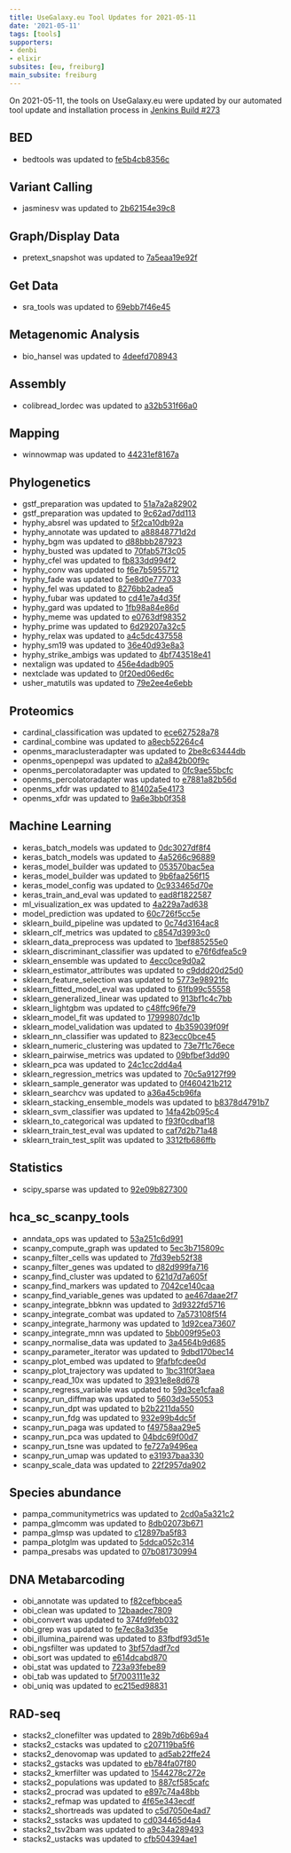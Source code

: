 ```yaml
---
title: UseGalaxy.eu Tool Updates for 2021-05-11
date: '2021-05-11'
tags: [tools]
supporters:
- denbi
- elixir
subsites: [eu, freiburg]
main_subsite: freiburg
---
```


On 2021-05-11, the tools on UseGalaxy.eu were updated by our automated tool update and installation process in [Jenkins Build #273](https://build.galaxyproject.eu/job/usegalaxy-eu/job/install-tools/#273/)


## BED

- bedtools was updated to [fe5b4cb8356c](https://toolshed.g2.bx.psu.edu/view/iuc/bedtools/fe5b4cb8356c)

## Variant Calling

- jasminesv was updated to [2b62154e39c8](https://toolshed.g2.bx.psu.edu/view/iuc/jasminesv/2b62154e39c8)

## Graph/Display Data

- pretext_snapshot was updated to [7a5eaa19e92f](https://toolshed.g2.bx.psu.edu/view/iuc/pretext_snapshot/7a5eaa19e92f)

## Get Data

- sra_tools was updated to [69ebb7f46e45](https://toolshed.g2.bx.psu.edu/view/iuc/sra_tools/69ebb7f46e45)

## Metagenomic Analysis

- bio_hansel was updated to [4deefd708943](https://toolshed.g2.bx.psu.edu/view/iuc/bio_hansel/4deefd708943)

## Assembly

- colibread_lordec was updated to [a32b531f66a0](https://toolshed.g2.bx.psu.edu/view/iuc/colibread_lordec/a32b531f66a0)

## Mapping

- winnowmap was updated to [44231ef8167a](https://toolshed.g2.bx.psu.edu/view/iuc/winnowmap/44231ef8167a)

## Phylogenetics

- gstf_preparation was updated to [51a7a2a82902](https://toolshed.g2.bx.psu.edu/view/earlhaminst/gstf_preparation/51a7a2a82902)
- gstf_preparation was updated to [9c62ad7dd113](https://toolshed.g2.bx.psu.edu/view/earlhaminst/gstf_preparation/9c62ad7dd113)
- hyphy_absrel was updated to [5f2ca10db92a](https://toolshed.g2.bx.psu.edu/view/iuc/hyphy_absrel/5f2ca10db92a)
- hyphy_annotate was updated to [a88848771d2d](https://toolshed.g2.bx.psu.edu/view/iuc/hyphy_annotate/a88848771d2d)
- hyphy_bgm was updated to [d88bbb287923](https://toolshed.g2.bx.psu.edu/view/iuc/hyphy_bgm/d88bbb287923)
- hyphy_busted was updated to [70fab57f3c05](https://toolshed.g2.bx.psu.edu/view/iuc/hyphy_busted/70fab57f3c05)
- hyphy_cfel was updated to [fb833dd994f2](https://toolshed.g2.bx.psu.edu/view/iuc/hyphy_cfel/fb833dd994f2)
- hyphy_conv was updated to [f6e7b5955712](https://toolshed.g2.bx.psu.edu/view/iuc/hyphy_conv/f6e7b5955712)
- hyphy_fade was updated to [5e8d0e777033](https://toolshed.g2.bx.psu.edu/view/iuc/hyphy_fade/5e8d0e777033)
- hyphy_fel was updated to [8276bb2adea5](https://toolshed.g2.bx.psu.edu/view/iuc/hyphy_fel/8276bb2adea5)
- hyphy_fubar was updated to [cd41e7a4d35f](https://toolshed.g2.bx.psu.edu/view/iuc/hyphy_fubar/cd41e7a4d35f)
- hyphy_gard was updated to [1fb98a84e86d](https://toolshed.g2.bx.psu.edu/view/iuc/hyphy_gard/1fb98a84e86d)
- hyphy_meme was updated to [e0763df98352](https://toolshed.g2.bx.psu.edu/view/iuc/hyphy_meme/e0763df98352)
- hyphy_prime was updated to [6d29207a32c5](https://toolshed.g2.bx.psu.edu/view/iuc/hyphy_prime/6d29207a32c5)
- hyphy_relax was updated to [a4c5dc437558](https://toolshed.g2.bx.psu.edu/view/iuc/hyphy_relax/a4c5dc437558)
- hyphy_sm19 was updated to [36e40d93e8a3](https://toolshed.g2.bx.psu.edu/view/iuc/hyphy_sm19/36e40d93e8a3)
- hyphy_strike_ambigs was updated to [4bf743518e41](https://toolshed.g2.bx.psu.edu/view/iuc/hyphy_strike_ambigs/4bf743518e41)
- nextalign was updated to [456e4dadb905](https://toolshed.g2.bx.psu.edu/view/iuc/nextalign/456e4dadb905)
- nextclade was updated to [0f20ed06ed6c](https://toolshed.g2.bx.psu.edu/view/iuc/nextclade/0f20ed06ed6c)
- usher_matutils was updated to [79e2ee4e6ebb](https://toolshed.g2.bx.psu.edu/view/iuc/usher_matutils/79e2ee4e6ebb)

## Proteomics

- cardinal_classification was updated to [ece627528a78](https://toolshed.g2.bx.psu.edu/view/galaxyp/cardinal_classification/ece627528a78)
- cardinal_combine was updated to [a8ecb52264c4](https://toolshed.g2.bx.psu.edu/view/galaxyp/cardinal_combine/a8ecb52264c4)
- openms_maraclusteradapter was updated to [2be8c63444db](https://toolshed.g2.bx.psu.edu/view/galaxyp/openms_maraclusteradapter/2be8c63444db)
- openms_openpepxl was updated to [a2a842b00f9c](https://toolshed.g2.bx.psu.edu/view/galaxyp/openms_openpepxl/a2a842b00f9c)
- openms_percolatoradapter was updated to [0fc9ae55bcfc](https://toolshed.g2.bx.psu.edu/view/galaxyp/openms_percolatoradapter/0fc9ae55bcfc)
- openms_percolatoradapter was updated to [e7881a82b56d](https://toolshed.g2.bx.psu.edu/view/galaxyp/openms_percolatoradapter/e7881a82b56d)
- openms_xfdr was updated to [81402a5e4173](https://toolshed.g2.bx.psu.edu/view/galaxyp/openms_xfdr/81402a5e4173)
- openms_xfdr was updated to [9a6e3bb0f358](https://toolshed.g2.bx.psu.edu/view/galaxyp/openms_xfdr/9a6e3bb0f358)

## Machine Learning

- keras_batch_models was updated to [0dc3027df8f4](https://toolshed.g2.bx.psu.edu/view/bgruening/keras_batch_models/0dc3027df8f4)
- keras_batch_models was updated to [4a5266c96889](https://toolshed.g2.bx.psu.edu/view/bgruening/keras_batch_models/4a5266c96889)
- keras_model_builder was updated to [053570bac5ea](https://toolshed.g2.bx.psu.edu/view/bgruening/keras_model_builder/053570bac5ea)
- keras_model_builder was updated to [9b6faa256f15](https://toolshed.g2.bx.psu.edu/view/bgruening/keras_model_builder/9b6faa256f15)
- keras_model_config was updated to [0c933465d70e](https://toolshed.g2.bx.psu.edu/view/bgruening/keras_model_config/0c933465d70e)
- keras_train_and_eval was updated to [ead8f1822587](https://toolshed.g2.bx.psu.edu/view/bgruening/keras_train_and_eval/ead8f1822587)
- ml_visualization_ex was updated to [4a229a7ad638](https://toolshed.g2.bx.psu.edu/view/bgruening/ml_visualization_ex/4a229a7ad638)
- model_prediction was updated to [60c726f5cc5e](https://toolshed.g2.bx.psu.edu/view/bgruening/model_prediction/60c726f5cc5e)
- sklearn_build_pipeline was updated to [0c74d3164ac8](https://toolshed.g2.bx.psu.edu/view/bgruening/sklearn_build_pipeline/0c74d3164ac8)
- sklearn_clf_metrics was updated to [c8547d3993c0](https://toolshed.g2.bx.psu.edu/view/bgruening/sklearn_clf_metrics/c8547d3993c0)
- sklearn_data_preprocess was updated to [1bef885255e0](https://toolshed.g2.bx.psu.edu/view/bgruening/sklearn_data_preprocess/1bef885255e0)
- sklearn_discriminant_classifier was updated to [e76f6dfea5c9](https://toolshed.g2.bx.psu.edu/view/bgruening/sklearn_discriminant_classifier/e76f6dfea5c9)
- sklearn_ensemble was updated to [4ecc0ce9d0a2](https://toolshed.g2.bx.psu.edu/view/bgruening/sklearn_ensemble/4ecc0ce9d0a2)
- sklearn_estimator_attributes was updated to [c9ddd20d25d0](https://toolshed.g2.bx.psu.edu/view/bgruening/sklearn_estimator_attributes/c9ddd20d25d0)
- sklearn_feature_selection was updated to [5773e98921fc](https://toolshed.g2.bx.psu.edu/view/bgruening/sklearn_feature_selection/5773e98921fc)
- sklearn_fitted_model_eval was updated to [61fb99c55558](https://toolshed.g2.bx.psu.edu/view/bgruening/sklearn_fitted_model_eval/61fb99c55558)
- sklearn_generalized_linear was updated to [913bf1c4c7bb](https://toolshed.g2.bx.psu.edu/view/bgruening/sklearn_generalized_linear/913bf1c4c7bb)
- sklearn_lightgbm was updated to [c48ffc96fe79](https://toolshed.g2.bx.psu.edu/view/bgruening/sklearn_lightgbm/c48ffc96fe79)
- sklearn_model_fit was updated to [17999807dc1b](https://toolshed.g2.bx.psu.edu/view/bgruening/sklearn_model_fit/17999807dc1b)
- sklearn_model_validation was updated to [4b359039f09f](https://toolshed.g2.bx.psu.edu/view/bgruening/sklearn_model_validation/4b359039f09f)
- sklearn_nn_classifier was updated to [823ecc0bce45](https://toolshed.g2.bx.psu.edu/view/bgruening/sklearn_nn_classifier/823ecc0bce45)
- sklearn_numeric_clustering was updated to [73e7f1c76ece](https://toolshed.g2.bx.psu.edu/view/bgruening/sklearn_numeric_clustering/73e7f1c76ece)
- sklearn_pairwise_metrics was updated to [09bfbef3dd90](https://toolshed.g2.bx.psu.edu/view/bgruening/sklearn_pairwise_metrics/09bfbef3dd90)
- sklearn_pca was updated to [24c1cc2dd4a4](https://toolshed.g2.bx.psu.edu/view/bgruening/sklearn_pca/24c1cc2dd4a4)
- sklearn_regression_metrics was updated to [70c5a9127f99](https://toolshed.g2.bx.psu.edu/view/bgruening/sklearn_regression_metrics/70c5a9127f99)
- sklearn_sample_generator was updated to [0f460421b212](https://toolshed.g2.bx.psu.edu/view/bgruening/sklearn_sample_generator/0f460421b212)
- sklearn_searchcv was updated to [a36a45cb96fa](https://toolshed.g2.bx.psu.edu/view/bgruening/sklearn_searchcv/a36a45cb96fa)
- sklearn_stacking_ensemble_models was updated to [b8378d4791b7](https://toolshed.g2.bx.psu.edu/view/bgruening/sklearn_stacking_ensemble_models/b8378d4791b7)
- sklearn_svm_classifier was updated to [14fa42b095c4](https://toolshed.g2.bx.psu.edu/view/bgruening/sklearn_svm_classifier/14fa42b095c4)
- sklearn_to_categorical was updated to [f93f0cdbaf18](https://toolshed.g2.bx.psu.edu/view/bgruening/sklearn_to_categorical/f93f0cdbaf18)
- sklearn_train_test_eval was updated to [caf7d2b71a48](https://toolshed.g2.bx.psu.edu/view/bgruening/sklearn_train_test_eval/caf7d2b71a48)
- sklearn_train_test_split was updated to [3312fb686ffb](https://toolshed.g2.bx.psu.edu/view/bgruening/sklearn_train_test_split/3312fb686ffb)

## Statistics

- scipy_sparse was updated to [92e09b827300](https://toolshed.g2.bx.psu.edu/view/bgruening/scipy_sparse/92e09b827300)

## hca_sc_scanpy_tools

- anndata_ops was updated to [53a251c6d991](https://toolshed.g2.bx.psu.edu/view/ebi-gxa/anndata_ops/53a251c6d991)
- scanpy_compute_graph was updated to [5ec3b715809c](https://toolshed.g2.bx.psu.edu/view/ebi-gxa/scanpy_compute_graph/5ec3b715809c)
- scanpy_filter_cells was updated to [7fd39eb52f38](https://toolshed.g2.bx.psu.edu/view/ebi-gxa/scanpy_filter_cells/7fd39eb52f38)
- scanpy_filter_genes was updated to [d82d999fa716](https://toolshed.g2.bx.psu.edu/view/ebi-gxa/scanpy_filter_genes/d82d999fa716)
- scanpy_find_cluster was updated to [621d7d7a605f](https://toolshed.g2.bx.psu.edu/view/ebi-gxa/scanpy_find_cluster/621d7d7a605f)
- scanpy_find_markers was updated to [7042ce140caa](https://toolshed.g2.bx.psu.edu/view/ebi-gxa/scanpy_find_markers/7042ce140caa)
- scanpy_find_variable_genes was updated to [ae467daae2f7](https://toolshed.g2.bx.psu.edu/view/ebi-gxa/scanpy_find_variable_genes/ae467daae2f7)
- scanpy_integrate_bbknn was updated to [3d9322fd5716](https://toolshed.g2.bx.psu.edu/view/ebi-gxa/scanpy_integrate_bbknn/3d9322fd5716)
- scanpy_integrate_combat was updated to [7a573108f5f4](https://toolshed.g2.bx.psu.edu/view/ebi-gxa/scanpy_integrate_combat/7a573108f5f4)
- scanpy_integrate_harmony was updated to [1d92cea73607](https://toolshed.g2.bx.psu.edu/view/ebi-gxa/scanpy_integrate_harmony/1d92cea73607)
- scanpy_integrate_mnn was updated to [5bb009f95e03](https://toolshed.g2.bx.psu.edu/view/ebi-gxa/scanpy_integrate_mnn/5bb009f95e03)
- scanpy_normalise_data was updated to [3a4564b9d685](https://toolshed.g2.bx.psu.edu/view/ebi-gxa/scanpy_normalise_data/3a4564b9d685)
- scanpy_parameter_iterator was updated to [9dbd170bec14](https://toolshed.g2.bx.psu.edu/view/ebi-gxa/scanpy_parameter_iterator/9dbd170bec14)
- scanpy_plot_embed was updated to [9fafbfcdee0d](https://toolshed.g2.bx.psu.edu/view/ebi-gxa/scanpy_plot_embed/9fafbfcdee0d)
- scanpy_plot_trajectory was updated to [1bc31f0f3aea](https://toolshed.g2.bx.psu.edu/view/ebi-gxa/scanpy_plot_trajectory/1bc31f0f3aea)
- scanpy_read_10x was updated to [3931e8e8d678](https://toolshed.g2.bx.psu.edu/view/ebi-gxa/scanpy_read_10x/3931e8e8d678)
- scanpy_regress_variable was updated to [59d3ce1cfaa8](https://toolshed.g2.bx.psu.edu/view/ebi-gxa/scanpy_regress_variable/59d3ce1cfaa8)
- scanpy_run_diffmap was updated to [5603d3e55053](https://toolshed.g2.bx.psu.edu/view/ebi-gxa/scanpy_run_diffmap/5603d3e55053)
- scanpy_run_dpt was updated to [b2b2211da550](https://toolshed.g2.bx.psu.edu/view/ebi-gxa/scanpy_run_dpt/b2b2211da550)
- scanpy_run_fdg was updated to [932e99b4dc5f](https://toolshed.g2.bx.psu.edu/view/ebi-gxa/scanpy_run_fdg/932e99b4dc5f)
- scanpy_run_paga was updated to [f49758aa29e5](https://toolshed.g2.bx.psu.edu/view/ebi-gxa/scanpy_run_paga/f49758aa29e5)
- scanpy_run_pca was updated to [04bdc69f00d7](https://toolshed.g2.bx.psu.edu/view/ebi-gxa/scanpy_run_pca/04bdc69f00d7)
- scanpy_run_tsne was updated to [fe727a9496ea](https://toolshed.g2.bx.psu.edu/view/ebi-gxa/scanpy_run_tsne/fe727a9496ea)
- scanpy_run_umap was updated to [e31937baa330](https://toolshed.g2.bx.psu.edu/view/ebi-gxa/scanpy_run_umap/e31937baa330)
- scanpy_scale_data was updated to [22f2957da902](https://toolshed.g2.bx.psu.edu/view/ebi-gxa/scanpy_scale_data/22f2957da902)

## Species abundance

- pampa_communitymetrics was updated to [2cd0a5a321c2](https://toolshed.g2.bx.psu.edu/view/ecology/pampa_communitymetrics/2cd0a5a321c2)
- pampa_glmcomm was updated to [8db02073b671](https://toolshed.g2.bx.psu.edu/view/ecology/pampa_glmcomm/8db02073b671)
- pampa_glmsp was updated to [c12897ba5f83](https://toolshed.g2.bx.psu.edu/view/ecology/pampa_glmsp/c12897ba5f83)
- pampa_plotglm was updated to [5ddca052c314](https://toolshed.g2.bx.psu.edu/view/ecology/pampa_plotglm/5ddca052c314)
- pampa_presabs was updated to [07b081730994](https://toolshed.g2.bx.psu.edu/view/ecology/pampa_presabs/07b081730994)

## DNA Metabarcoding

- obi_annotate was updated to [f82cefbbcea5](https://toolshed.g2.bx.psu.edu/view/iuc/obi_annotate/f82cefbbcea5)
- obi_clean was updated to [12baadec7809](https://toolshed.g2.bx.psu.edu/view/iuc/obi_clean/12baadec7809)
- obi_convert was updated to [374fd9feb032](https://toolshed.g2.bx.psu.edu/view/iuc/obi_convert/374fd9feb032)
- obi_grep was updated to [fe7ec8a3d35e](https://toolshed.g2.bx.psu.edu/view/iuc/obi_grep/fe7ec8a3d35e)
- obi_illumina_pairend was updated to [83fbdf93d51e](https://toolshed.g2.bx.psu.edu/view/iuc/obi_illumina_pairend/83fbdf93d51e)
- obi_ngsfilter was updated to [3bf57dadf7cd](https://toolshed.g2.bx.psu.edu/view/iuc/obi_ngsfilter/3bf57dadf7cd)
- obi_sort was updated to [e614dcabd870](https://toolshed.g2.bx.psu.edu/view/iuc/obi_sort/e614dcabd870)
- obi_stat was updated to [723a93febe89](https://toolshed.g2.bx.psu.edu/view/iuc/obi_stat/723a93febe89)
- obi_tab was updated to [5f7003111e32](https://toolshed.g2.bx.psu.edu/view/iuc/obi_tab/5f7003111e32)
- obi_uniq was updated to [ec215ed98831](https://toolshed.g2.bx.psu.edu/view/iuc/obi_uniq/ec215ed98831)

## RAD-seq

- stacks2_clonefilter was updated to [289b7d6b69a4](https://toolshed.g2.bx.psu.edu/view/iuc/stacks2_clonefilter/289b7d6b69a4)
- stacks2_cstacks was updated to [c207119ba5f6](https://toolshed.g2.bx.psu.edu/view/iuc/stacks2_cstacks/c207119ba5f6)
- stacks2_denovomap was updated to [ad5ab22ffe24](https://toolshed.g2.bx.psu.edu/view/iuc/stacks2_denovomap/ad5ab22ffe24)
- stacks2_gstacks was updated to [eb784fa07f80](https://toolshed.g2.bx.psu.edu/view/iuc/stacks2_gstacks/eb784fa07f80)
- stacks2_kmerfilter was updated to [1544278c272e](https://toolshed.g2.bx.psu.edu/view/iuc/stacks2_kmerfilter/1544278c272e)
- stacks2_populations was updated to [887cf585cafc](https://toolshed.g2.bx.psu.edu/view/iuc/stacks2_populations/887cf585cafc)
- stacks2_procrad was updated to [e897c74a48bb](https://toolshed.g2.bx.psu.edu/view/iuc/stacks2_procrad/e897c74a48bb)
- stacks2_refmap was updated to [4f65e343ecdf](https://toolshed.g2.bx.psu.edu/view/iuc/stacks2_refmap/4f65e343ecdf)
- stacks2_shortreads was updated to [c5d7050e4ad7](https://toolshed.g2.bx.psu.edu/view/iuc/stacks2_shortreads/c5d7050e4ad7)
- stacks2_sstacks was updated to [cd034465d4a4](https://toolshed.g2.bx.psu.edu/view/iuc/stacks2_sstacks/cd034465d4a4)
- stacks2_tsv2bam was updated to [a9c34a289493](https://toolshed.g2.bx.psu.edu/view/iuc/stacks2_tsv2bam/a9c34a289493)
- stacks2_ustacks was updated to [cfb504394ae1](https://toolshed.g2.bx.psu.edu/view/iuc/stacks2_ustacks/cfb504394ae1)


